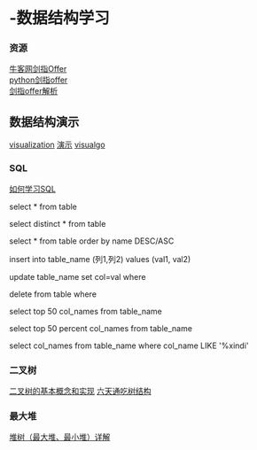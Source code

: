 # -数据结构学习
### 资源
[牛客网剑指Offer](https://www.nowcoder.com/ta/coding-interviews)  
[python剑指offer](https://github.com/JushuangQiao/Python-Offer)  
[剑指offer解析](https://github.com/gatieme/CodingInterviews)  

## 数据结构演示
[visualization](https://www.cs.usfca.edu/~galles/visualization/Algorithms.html)
[演示](https://coolshell.cn/articles/4671.html)
[visualgo](https://visualgo.net/en)  


### SQL
[如何学习SQL](https://www.zhihu.com/question/19552975)
<p> select * from  table</p>
<p> select distinct * from table</p>
<p> select * from table order by name DESC/ASC </p>
<p> insert into table_name (列1,列2) values (val1, val2)</p>
<p> update table_name set col=val where </p>
<p> delete from table where </p>
<p>select top 50 col_names from table_name </p>
<p>select top 50 percent col_names from table_name </p>
 select col_names from table_name where col_name LIKE '%xindi' 

### 二叉树
[二叉树的基本概念和实现](http://ccc013.github.io/2016/08/18/%E4%BA%8C%E5%8F%89%E6%A0%91%E7%9A%84%E5%9F%BA%E6%9C%AC%E6%A6%82%E5%BF%B5%E5%92%8C%E5%AE%9E%E7%8E%B0/)
[六天通吃树结构](https://www.cnblogs.com/huangxincheng/category/397768.html)
### 最大堆
[堆树（最大堆、最小堆）详解](https://blog.csdn.net/guoweimelon/article/details/50904346)
